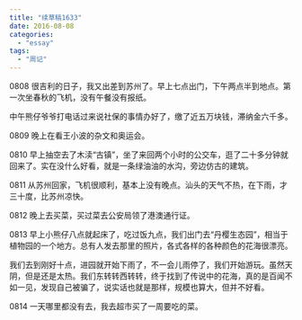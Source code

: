 ```yaml
---
title: "续草稿1633"
date: 2016-08-08
categories: 
  - "essay"
tags: 
  - "周记"
---
```


0808 很吉利的日子，我又出差到苏州了。早上七点出门，下午两点半到地点。第一次坐春秋的飞机，没有午餐没有报纸。

中午熊仔爷爷打电话过来说社保的事情办好了，缴了近五万块钱，滞纳金六千多。

0809 晚上在看王小波的杂文和奥运会。

0810 早上抽空去了木渎“古镇”，坐了来回两个小时的公交车，逛了二十多分钟就回来了。实在没什么好看，就是一条绿油油的水沟，旁边仿古的建筑。

0811 从苏州回家，飞机很顺利，基本上没有晚点。汕头的天气不热，在下雨，才三十度，比苏州凉快。

0812 晚上去买菜，买过菜去公安局领了港澳通行证。

0813 早上小熊仔八点就起床了，吃过饭九点，我们出门去“丹樱生态园”，相当于植物园的一个地方。总有人发去那里的照片，各式各样的各种颜色的花海很漂亮。

我们去到刚好十点，进园就开始下雨了，不一会儿雨停了，我们开始游玩。虽然天阴，但是还是太热。我们东转转西转转，终于找到了传说中的花海，真的是百闻不如一见，发现自己被骗了，说实话也就是那样，规模也算大，但并不好看。

0814 一天哪里都没有去，我去超市买了一周要吃的菜。
